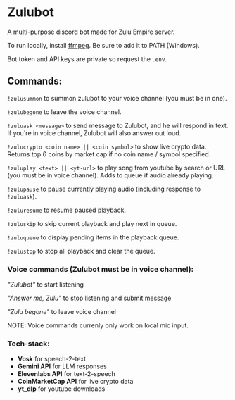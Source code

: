 # Zulubot

A multi-purpose discord bot made for Zulu Empire server.

To run locally, install [ffmpeg](https://www.ffmpeg.org/download.html). Be sure to add it to PATH (Windows).

Bot token and API keys are private so request the ```.env```.

## Commands:

```!zulusummon``` to summon zulubot to your voice channel (you must be in one).

```!zulubegone``` to leave the voice channel.

```!zuluask <message>``` to send message to Zulubot, and he will respond in text. If you're in voice channel, Zulubot will also answer out loud.

```!zulucrypto <coin name> || <coin symbol>``` to show live crypto data. Returns top 6 coins by market cap if no coin name / symbol specified.

```!zuluplay <text> || <yt-url>``` to play song from youtube by search or URL (you must be in voice channel). Adds to queue if audio already playing.

```!zulupause``` to pause currently playing audio (including response to ```!zuluask```).

```!zuluresume``` to resume paused playback.

```!zuluskip``` to skip current playback and play next in queue.

```!zuluqueue``` to display pending items in the playback queue.

```!zulustop``` to stop all playback and clear the queue.


### Voice commands (Zulubot must be in voice channel):

*"Zulubot"* to start listening

*"Answer me, Zulu"* to stop listening and submit message

*"Zulu begone"* to leave voice channel

NOTE: Voice commands currenly only work on local mic input.

### Tech-stack:

- **Vosk** for speech-2-text
- **Gemini API** for LLM responses
- **Elevenlabs API** for text-2-speech
- **CoinMarketCap API** for live crypto data
- **yt_dlp** for youtube downloads